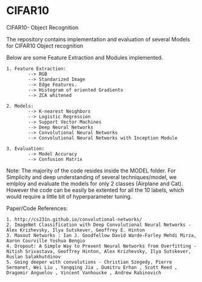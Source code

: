 # CIFAR10
CIFAR10- Object Recognition


The repository contains implementation and evaluation of several Models for CIFAR10 Object recognition

Below are some Feature Extraction and Modules implemented.

    1. Feature Extraction: 
            --> RGB 
            --> Standarized Image
            --> Edge Features.
            --> Histogram of oriented Gradients
            --> ZCA whitened
    
    2. Models:
            --> K-nearest Neighbors
            --> Logistic Regression
            --> Support Vector Machines
            --> Deep Neural Networks
            --> Convolutional Neural Networks
            --> Convolutional Neural Networks with Inception Module
            
    3. Evaluation:
            --> Model Accuracy
            --> Confusion Matrix

Note: The majority of the code resides inside the MODEL folder. For Simplicity and deep understanding of several techniques/model, we emlploy and evaluate the models for only 2 classes (Airplane and Cat). However the code can be easily be extented for all the 10 labels, which would require a little bit of hyperparameter tuning.


Paper/Code References:

    1. http://cs231n.github.io/convolutional-networks/
    2. ImageNet Classification with Deep Convolutional Neural Networks - Alex Krizhevsky, Ilya Sutskever, Geoffrey E. Hinton
    3. Maxout Networks : Ian J. Goodfellow David Warde-Farley Mehdi Mirza, Aaron Courville Yoshua Bengio
    4. Dropout: A Simple Way to Prevent Neural Networks from Overfitting - Nitish Srivastava, Geoffrey Hinton, Alex Krizhevsky, Ilya Sutskever, Ruslan Salakhutdinov
    5. Going deeper with convolutions - Christian Szegedy, Pierre Sermanet, Wei Liu , Yangqing Jia , Dumitru Erhan , Scott Reed , Dragomir Anguelov , Vincent Vanhoucke , Andrew Rabinovich